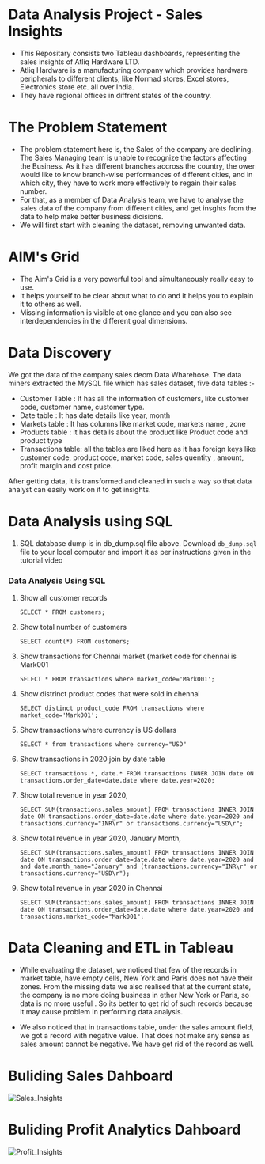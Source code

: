 Data Analysis Project - Sales Insights
======
- This Repositary consists two Tableau dashboards, representing the sales insights of Atliq Hardware LTD.
- Atliq Hardware is a manufacturing company which provides hardware peripherals to different clients, like Normad stores, Excel stores, Electronics store etc. all over India. 
- They have regional offices in diffrent states of the country.

The Problem Statement
======
- The problem statement here is, the Sales of the company are declining. The Sales Managing team is unable to recognize the factors affecting the Business. As it has different branches accross the country, the ower would like to know branch-wise performances of different cities, and in which city, they have to work more effectively to regain their sales number. 
- For that, as a member of Data Analysis team, we have to analyse the sales data of the company from different cities, and get insghts from the data to help make better business dicisions.
- We will first start with cleaning the dataset, removing unwanted data.
  
AIM's Grid
======
- The Aim's Grid is a very powerful tool and simultaneously really easy to use. 
- It helps yourself to be clear about what to do and it helps you to explain it to others as well.
- Missing information is visible at one glance and you can also see interdependencies in the different goal dimensions.
   
Data Discovery
======
We got the data of the company sales deom Data Wharehose.
The data miners extracted the MySQL file which has sales dataset, five data tables :-
- Customer Table : It has all the information of customers, like customer code, customer name, customer type. 
- Date table : It has date details like year, month
- Markets table : It has columns like market code, markets name , zone 
- Products table : it has details about the broduct like Product code and product type
- Transactions table: all the tables are liked here as it has foreign keys like customer code, product code, market code, sales quentity , amount,  profit margin and cost price. 

After getting data, it is transformed and cleaned in such a way so that data analyst can easily work on it to get insights. 

Data Analysis using SQL
======
1. SQL database dump is in db_dump.sql file above. Download `db_dump.sql` file to your local computer and import it as per instructions given in the tutorial video

### Data Analysis Using SQL

1. Show all customer records

    `SELECT * FROM customers;`

1. Show total number of customers

    `SELECT count(*) FROM customers;`

1. Show transactions for Chennai market (market code for chennai is Mark001

    `SELECT * FROM transactions where market_code='Mark001';`

1. Show distrinct product codes that were sold in chennai

    `SELECT distinct product_code FROM transactions where market_code='Mark001';`

1. Show transactions where currency is US dollars

    `SELECT * from transactions where currency="USD"`

1. Show transactions in 2020 join by date table

    `SELECT transactions.*, date.* FROM transactions INNER JOIN date ON transactions.order_date=date.date where date.year=2020;`

1. Show total revenue in year 2020,

    `SELECT SUM(transactions.sales_amount) FROM transactions INNER JOIN date ON transactions.order_date=date.date where date.year=2020 and transactions.currency="INR\r" or transactions.currency="USD\r";`
	
1. Show total revenue in year 2020, January Month,

    `SELECT SUM(transactions.sales_amount) FROM transactions INNER JOIN date ON transactions.order_date=date.date where date.year=2020 and and date.month_name="January" and (transactions.currency="INR\r" or transactions.currency="USD\r");`

1. Show total revenue in year 2020 in Chennai

    `SELECT SUM(transactions.sales_amount) FROM transactions INNER JOIN date ON transactions.order_date=date.date where date.year=2020
and transactions.market_code="Mark001";`

Data Cleaning and ETL in Tableau
======
- While evaluating the dataset, we noticed that few of the records in market table, have empty cells, New York and Paris does not have their zones. From the missing data we also realised that at the current state, the company is no more doing business in ether New York or Paris, so data is no more useful . So its better to get rid of such records because it may cause problem in performing data analysis.

- We also noticed that in transactions table, under the sales amount field, we got a record with negative value. That does not make any sense as sales amount cannot be negative. We have get rid of the record as well. 



Buliding Sales Dahboard 
======



![Sales_Insights](https://github.com/user-attachments/assets/cf44426e-19e4-4788-9cde-9c56231f69cd)



Buliding Profit Analytics Dahboard 
======






![Profit_Insights](https://github.com/user-attachments/assets/6522b062-f25a-4155-adfc-eade06104628)




